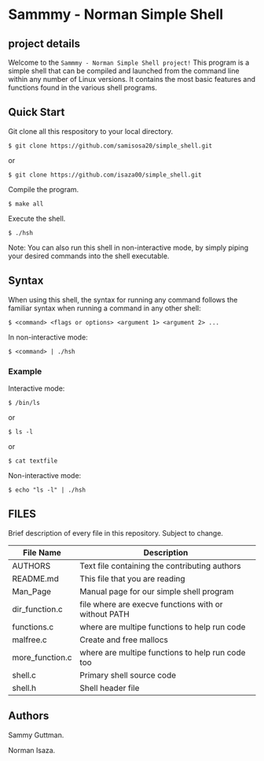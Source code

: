 # Sammmy - Norman Simple Shell

## project details
Welcome to the `Sammmy - Norman Simple Shell project!` This program is a simple shell that can be compiled and launched from the command line within any number of Linux versions. It contains the most basic features and functions found in the various shell programs.

## Quick Start

Git clone all this respository to your local directory.

`$ git clone https://github.com/samisosa20/simple_shell.git`

or

`$ git clone https://github.com/isaza00/simple_shell.git`

Compile the program.

`$ make all`

Execute the shell.

`$ ./hsh`

Note: You can also run this shell in non-interactive mode, by simply piping your desired commands into the shell executable.

## Syntax

When using this shell, the syntax for running any command follows the familiar syntax when running a command in any other shell:

`$ <command> <flags or options> <argument 1> <argument 2> ...`

In non-interactive mode:

`$ <command> | ./hsh`

### Example

Interactive mode:

`$ /bin/ls`

or

`$ ls -l`

or

`$ cat textfile`

Non-interactive mode:

`$ echo "ls -l" | ./hsh`

## FILES

Brief description of every file in this repository. Subject to change.

| **File Name**| **Description**|
| ----- | ---- |
| AUTHORS | Text file containing the contributing authors |
| README.md | This file that you are reading |
| Man_Page | Manual page for our simple shell program |
| dir_function.c | file where are execve functions with or without PATH |
| functions.c | where are multipe functions to help run code |
| malfree.c | Create and free mallocs |
| more_function.c | where are multipe functions to help run code too |
| shell.c | Primary shell source code |
| shell.h | Shell header file |

## Authors

Sammy Guttman.

Norman Isaza.